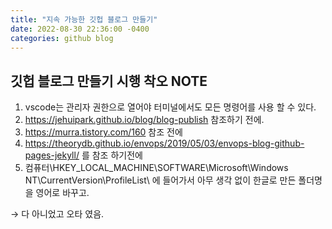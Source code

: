 ```yaml
---
title: "지속 가능한 깃헙 블로그 만들기"
date: 2022-08-30 22:36:00 -0400
categories: github blog
---
```


## 깃헙 블로그 만들기 시행 착오 NOTE

1. vscode는 관리자 권한으로 열어야 터미널에서도 모든 명령어를 사용 할 수 있다.
2. https://jehuipark.github.io/blog/blog-publish 참조하기 전에.
3. https://murra.tistory.com/160 참조 전에
4. https://theorydb.github.io/envops/2019/05/03/envops-blog-github-pages-jekyll/ 를 참조 하기전에
5. 컴퓨터\HKEY_LOCAL_MACHINE\SOFTWARE\Microsoft\Windows NT\CurrentVersion\ProfileList\ 에 들어가서 아무 생각 없이 한글로 만든 폴더명을 영어로 바꾸고.

 &rightarrow; 다 아니었고 오타 였음.